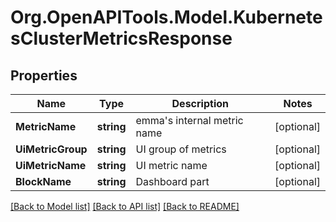 # Org.OpenAPITools.Model.KubernetesClusterMetricsResponse

## Properties

Name | Type | Description | Notes
------------ | ------------- | ------------- | -------------
**MetricName** | **string** | emma&#39;s internal metric name | [optional] 
**UiMetricGroup** | **string** | UI group of metrics | [optional] 
**UiMetricName** | **string** | UI metric name | [optional] 
**BlockName** | **string** | Dashboard part | [optional] 

[[Back to Model list]](../README.md#documentation-for-models) [[Back to API list]](../README.md#documentation-for-api-endpoints) [[Back to README]](../README.md)

